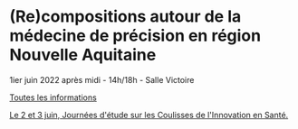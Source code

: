 # (Re)compositions autour de la médecine de précision en région Nouvelle Aquitaine

1ier juin 2022 après midi - 14h/18h - Salle Victoire

[Toutes les informations](https://github.com/emilienschultz/workshop01062022/blob/main/Workshop%20Me%CC%81decine%20Pre%CC%81cision%2001062022%20Bordeaux%20CED.pdf)

[Le 2 et 3 juin, Journées d'étude sur les Coulisses de l'Innovation en Santé.](ref)
